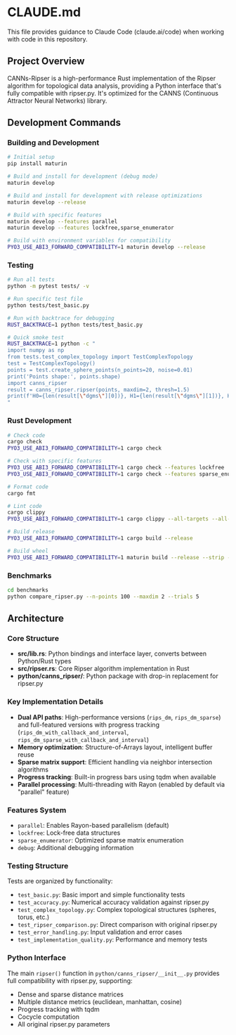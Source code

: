 # CLAUDE.md

This file provides guidance to Claude Code (claude.ai/code) when working with code in this repository.

## Project Overview

CANNs-Ripser is a high-performance Rust implementation of the Ripser algorithm for topological data analysis, providing a Python interface that's fully compatible with ripser.py. It's optimized for the CANNS (Continuous Attractor Neural Networks) library.

## Development Commands

### Building and Development
```bash
# Initial setup
pip install maturin

# Build and install for development (debug mode)
maturin develop

# Build and install for development with release optimizations
maturin develop --release

# Build with specific features
maturin develop --features parallel
maturin develop --features lockfree,sparse_enumerator

# Build with environment variables for compatibility
PYO3_USE_ABI3_FORWARD_COMPATIBILITY=1 maturin develop --release
```

### Testing
```bash
# Run all tests
python -m pytest tests/ -v

# Run specific test file
python tests/test_basic.py

# Run with backtrace for debugging
RUST_BACKTRACE=1 python tests/test_basic.py

# Quick smoke test
RUST_BACKTRACE=1 python -c "
import numpy as np
from tests.test_complex_topology import TestComplexTopology
test = TestComplexTopology()
points = test.create_sphere_points(n_points=20, noise=0.01)
print('Points shape:', points.shape)
import canns_ripser
result = canns_ripser.ripser(points, maxdim=2, thresh=1.5)
print(f'H0={len(result[\"dgms\"][0])}, H1={len(result[\"dgms\"][1])}, H2={len(result[\"dgms\"][2])}')
"
```

### Rust Development
```bash
# Check code
cargo check
PYO3_USE_ABI3_FORWARD_COMPATIBILITY=1 cargo check

# Check with specific features
PYO3_USE_ABI3_FORWARD_COMPATIBILITY=1 cargo check --features lockfree
PYO3_USE_ABI3_FORWARD_COMPATIBILITY=1 cargo check --features sparse_enumerator

# Format code
cargo fmt

# Lint code
cargo clippy
PYO3_USE_ABI3_FORWARD_COMPATIBILITY=1 cargo clippy --all-targets --all-features -- -D warnings

# Build release
PYO3_USE_ABI3_FORWARD_COMPATIBILITY=1 cargo build --release

# Build wheel
PYO3_USE_ABI3_FORWARD_COMPATIBILITY=1 maturin build --release --strip --out dist
```

### Benchmarks
```bash
cd benchmarks
python compare_ripser.py --n-points 100 --maxdim 2 --trials 5
```

## Architecture

### Core Structure
- **src/lib.rs**: Python bindings and interface layer, converts between Python/Rust types
- **src/ripser.rs**: Core Ripser algorithm implementation in Rust
- **python/canns_ripser/**: Python package with drop-in replacement for ripser.py

### Key Implementation Details
- **Dual API paths**: High-performance versions (`rips_dm`, `rips_dm_sparse`) and full-featured versions with progress tracking (`rips_dm_with_callback_and_interval`, `rips_dm_sparse_with_callback_and_interval`)
- **Memory optimization**: Structure-of-Arrays layout, intelligent buffer reuse
- **Sparse matrix support**: Efficient handling via neighbor intersection algorithms
- **Progress tracking**: Built-in progress bars using tqdm when available
- **Parallel processing**: Multi-threading with Rayon (enabled by default via "parallel" feature)

### Features System
- `parallel`: Enables Rayon-based parallelism (default)
- `lockfree`: Lock-free data structures
- `sparse_enumerator`: Optimized sparse matrix enumeration
- `debug`: Additional debugging information

### Testing Structure
Tests are organized by functionality:
- `test_basic.py`: Basic import and simple functionality tests
- `test_accuracy.py`: Numerical accuracy validation against ripser.py
- `test_complex_topology.py`: Complex topological structures (spheres, torus, etc.)
- `test_ripser_comparison.py`: Direct comparison with original ripser.py
- `test_error_handling.py`: Input validation and error cases
- `test_implementation_quality.py`: Performance and memory tests

### Python Interface
The main `ripser()` function in `python/canns_ripser/__init__.py` provides full compatibility with ripser.py, supporting:
- Dense and sparse distance matrices
- Multiple distance metrics (euclidean, manhattan, cosine)
- Progress tracking with tqdm
- Cocycle computation
- All original ripser.py parameters
